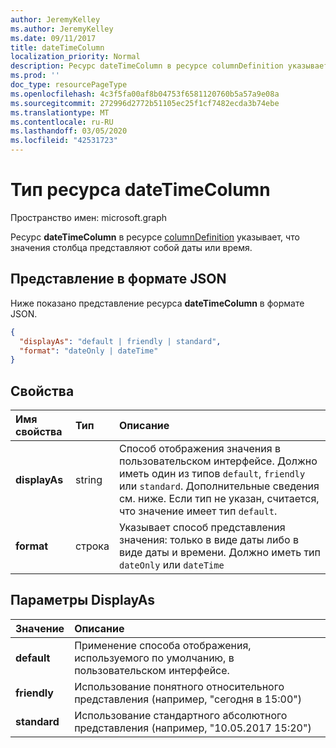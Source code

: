 ```yaml
---
author: JeremyKelley
ms.author: JeremyKelley
ms.date: 09/11/2017
title: dateTimeColumn
localization_priority: Normal
description: Ресурс dateTimeColumn в ресурсе columnDefinition указывает, что значения столбца представляют собой даты или время.
ms.prod: ''
doc_type: resourcePageType
ms.openlocfilehash: 4c3f5fa00af8b04753f6581120760b5a57a9e08a
ms.sourcegitcommit: 272996d2772b51105ec25f1cf7482ecda3b74ebe
ms.translationtype: MT
ms.contentlocale: ru-RU
ms.lasthandoff: 03/05/2020
ms.locfileid: "42531723"
---
```

# <a name="datetimecolumn-resource-type"></a>Тип ресурса dateTimeColumn

Пространство имен: microsoft.graph

Ресурс **dateTimeColumn** в ресурсе [columnDefinition](columndefinition.md) указывает, что значения столбца представляют собой даты или время.

## <a name="json-representation"></a>Представление в формате JSON

Ниже показано представление ресурса **dateTimeColumn** в формате JSON.
<!-- { "blockType": "resource", "@odata.type": "microsoft.graph.dateTimeColumn" } -->

```json
{
  "displayAs": "default | friendly | standard",
  "format": "dateOnly | dateTime"
}
```

## <a name="properties"></a>Свойства

| Имя свойства      | Тип               | Описание
|:-------------------|:-------------------|:----------------------------------------------
| **displayAs**      | string             | Способ отображения значения в пользовательском интерфейсе. Должно иметь один из типов `default`, `friendly` или `standard`. Дополнительные сведения см. ниже. Если тип не указан, считается, что значение имеет тип `default`.
| **format**         | строка             | Указывает способ представления значения: только в виде даты либо в виде даты и времени. Должно иметь тип `dateOnly` или `dateTime`

## <a name="displayas-options"></a>Параметры DisplayAs

| Значение        | Описание
|:-------------|:--------------------------------------------------------------
| **default**  | Применение способа отображения, используемого по умолчанию, в пользовательском интерфейсе.
| **friendly** | Использование понятного относительного представления (например, "сегодня в 15:00")
| **standard** | Использование стандартного абсолютного представления (например, "10.05.2017 15:20")


<!-- {
  "type": "#page.annotation",
  "description": "",
  "keywords": "",
  "section": "documentation",
  "suppressions": [
    "Warning: /api-reference/v1.0/resources/choicecolumn.md:
      Found potential enums in resource example that weren't defined in a table:(checkBoxes,dropDownMenu,radioButtons) are in resource, but () are in table",
    "Warning: /api-reference/v1.0/resources/datetimecolumn.md:
      Found potential enums in resource example that weren't defined in a table:(default,friendly,standard) are in resource, but () are in table",
    "Warning: /api-reference/v1.0/resources/datetimecolumn.md:
      Found potential enums in resource example that weren't defined in a table:(dateOnly,dateTime) are in resource, but () are in table"
  ],
  "tocPath": "Resources/DateTimeColumn"
} -->
